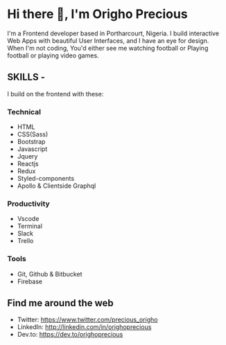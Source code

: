 # Hi there 👋, I'm Origho Precious 

I'm a Frontend developer based in Portharcourt, Nigeria. I build interactive Web Apps with beautiful User Interfaces, and I have an eye for design. When I'm not coding, You'd either see me watching football or Playing football or playing video games.

## SKILLS - 
I build on the frontend with these:
### Technical
- HTML 
- CSS(Sass) 
- Bootstrap
- Javascript 
- Jquery 
- Reactjs 
- Redux 
- Styled-components 
- Apollo & Clientside Graphql

### Productivity 
- Vscode 
- Terminal 
- Slack 
- Trello

### Tools
- Git, Github & Bitbucket 
- Firebase


## Find me around the web
- Twitter: https://www.twitter.com/precious_origho 
- LinkedIn: http://linkedin.com/in/orighoprecious 
- Dev.to: https://dev.to/orighoprecious
